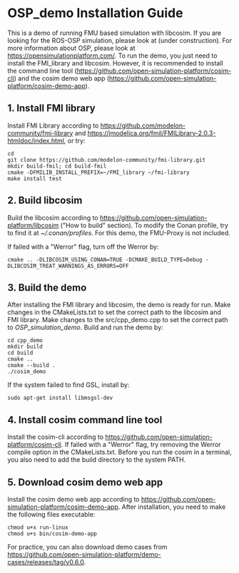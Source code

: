 # OSP_demo Installation Guide
This is a demo of running FMU based simulation with libcosim. If you are looking for the ROS-OSP simulation, please look at (under construction). For more information about OSP, please look at https://opensimulationplatform.com/. To run the demo, you just need to install the FMI_library and libcosim. However, it is recommended to install the command line tool (https://github.com/open-simulation-platform/cosim-cli) and the cosim demo web app (https://github.com/open-simulation-platform/cosim-demo-app).

## 1. Install FMI library
Install FMI Library according to https://github.com/modelon-community/fmi-library and https://jmodelica.org/fmil/FMILibrary-2.0.3-htmldoc/index.html, or try:

    cd 
    git clone https://github.com/modelon-community/fmi-library.git
    mkdir build-fmil; cd build-fmil
    cmake -DFMILIB_INSTALL_PREFIX=~/FMI_library ~/fmi-library
    make install test


## 2. Build libcosim
Build the libcosim according to https://github.com/open-simulation-platform/libcosim ("How to build" section). To modify the Conan profile, try to find it at _~/.conan/profiles_. For this demo, the FMU-Proxy is not included.

If failed with a "Werror" flag, turn off the Werror by:

    cmake .. -DLIBCOSIM_USING_CONAN=TRUE -DCMAKE_BUILD_TYPE=Debug -DLIBCOSIM_TREAT_WARNINGS_AS_ERRORS=OFF


## 3. Build the demo
After installing the FMI library and libcosim, the demo is ready for run. Make changes in the CMakeLists.txt to set the correct path to the libcosim and FMI library. Make changes to the src/cpp_demo.cpp to set the correct path to _OSP_simulation_demo_.
Build and run the demo by:
    
    cd cpp_demo
    mkdir build
    cd build 
    cmake ..
    cmake --build .
    ./cosim_demo

If the system failed to find GSL, install by:
    
    sudo apt-get install libmsgsl-dev


## 4. Install cosim command line tool
Install the cosim-cli according to https://github.com/open-simulation-platform/cosim-cli. If failed with a "Werror" flag, try removing the Werror compile option in the CMakeLists.txt. 
Before you run the cosim in a terminal, you also need to add the build directory to the system PATH.


## 5. Download cosim demo web app
Install the cosim demo web app according to https://github.com/open-simulation-platform/cosim-demo-app. After installation, you need to make the following files executable:

    chmod u+x run-linux
    chmod u+s bin/cosim-demo-app 

For practice, you can also download demo cases from https://github.com/open-simulation-platform/demo-cases/releases/tag/v0.6.0.

